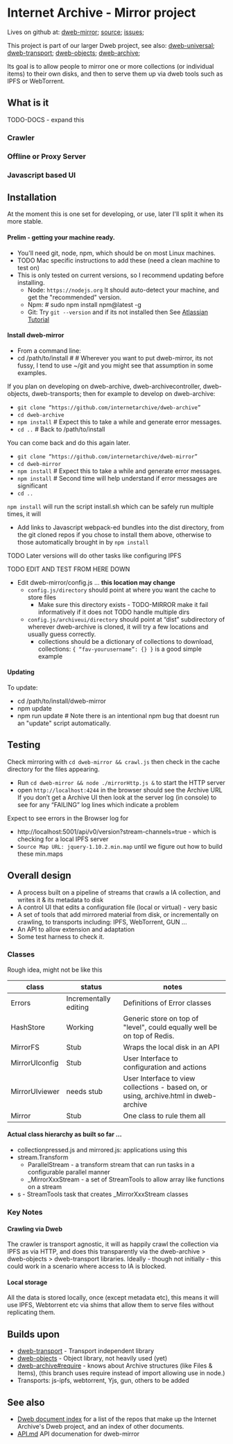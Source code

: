 # Internet Archive - Mirror project

Lives on github at:
[dweb-mirror](https://github.com/internetarchive/dweb-mirror);
[source](https://github.com/internetarchive/dweb-mirror);
[issues](https://github.com/internetarchive/dweb-mirror/issues);

This project is part of our larger Dweb project, see also: 
[dweb-universal](https://github.com/internetarchive/dweb-universal);
[dweb-transport](https://github.com/internetarchive/dweb-transport);
[dweb-objects](https://github.com/internetarchive/dweb-objects);
[dweb-archive](https://github.com/internetarchive/dweb-archive);


Its goal is to allow people to mirror one or more collections (or individual items) 
to their own disks, and then to serve them up via dweb tools such as IPFS or WebTorrent.

## What is it
TODO-DOCS - expand this
### Crawler
### Offline or Proxy Server
### Javascript based UI

## Installation
 
At the moment this is one set for developing, or use, later I'll split it when its more stable.

#### Prelim - getting your machine ready.
* You'll need git, node, npm, which should be on most Linux machines.
* TODO Mac specific instructions to add these (need a clean machine to test on)
* This is only tested on current versions, so I recommend updating before installing.
  * Node: `https://nodejs.org` It should auto-detect your machine, and get the "recommended" version.
  * Npm: # sudo npm install npm@latest -g
  * Git: Try `git --version` and if its not installed then See [Atlassian Tutorial](https://www.atlassian.com/git/tutorials/install-git)

#### Install dweb-mirror
* From a command line:
* cd /path/to/install #  # Wherever you want to put dweb-mirror, its not fussy, I tend to use ~/git and you might see that assumption in some examples.

If you plan on developing on dweb-archive, dweb-archivecontroller, dweb-objects, dweb-transports; then for example to develop on dweb-archive:

* `git clone “https://github.com/internetarchive/dweb-archive”`
* `cd dweb-archive`
* `npm install` # Expect this to take a while and generate error messages. 
* `cd ..`       # Back to /path/to/install

You can come back and do this again later. 

* `git clone “https://github.com/internetarchive/dweb-mirror”`
* `cd dweb-mirror`
* `npm install` # Expect this to take a while and generate error messages. 
* `npm install` # Second time will help understand if error messages are significant
* `cd ..`

`npm install` will run the script install.sh which can be safely run multiple times, it will
* Add links to Javascript webpack-ed bundles into the dist directory, 
from the git cloned repos if you chose to install them above, 
otherwise to those automatically brought in by `npm install`


TODO Later versions will do other tasks like configuring IPFS

TODO EDIT AND TEST FROM HERE DOWN


* Edit dweb-mirror/config.js … **this location may change**
  * `config.js/directory`  should point at where you want the cache to store files 
    * Make sure this directory exists - TODO-MIRROR make it fail informatively if it does not TODO handle multiple dirs
  * `config.js/archiveui/directory` should point at “dist” subdirectory of wherever dweb-archive is cloned, it will try a few locations and usually guess correctly.
    * collections should be a dictionary of collections to download,  collections: `{ “fav-yourusername”: {} }` is a good simple example

#### Updating
To update:
* cd /path/to/install/dweb-mirror
* npm update
* npm run update # Note there is an intentional npm bug that doesnt run an "update" script automatically. 

## Testing
Check mirroring with `cd dweb-mirror && crawl.js` then check in the cache directory for the files appearing. 

* Run `cd dweb-mirror && node ./mirrorHttp.js &` to start the HTTP server
* open `http://localhost:4244` in the browser should see the Archive URL
If you don’t get a Archive UI then look at the server log (in console) to see for any “FAILING” log lines which indicate a problem

Expect to see errors in the Browser log for 
* http://localhost:5001/api/v0/version?stream-channels=true  - which is checking for a local IPFS server
* `Source Map URL: jquery-1.10.2.min.map` until we figure out how to build these min.maps 

## Overall design

* A process built on a pipeline of streams that crawls a IA collection, and writes it & its metadata to disk 
* A control UI that edits a configuration file (local or virtual) - very basic
* A set of tools that add mirrored material from disk, or incrementally on crawling, to transports including: IPFS, WebTorrent, GUN ...
* An API to allow extension and adaptation
* Some test harness to check it.

### Classes
Rough idea, might not be like this

class|status|notes
-----|-----|---
Errors|Incrementally editing|Definitions of Error classes
HashStore|Working|Generic store on top of "level", could equally well be on top of Redis.
MirrorFS|Stub|Wraps the local disk in an API
MirrorUIconfig|Stub|User Interface to configuration and actions
MirrorUIviewer|needs stub|User Interface to view collections - based on, or using, archive.html in dweb-archive
Mirror|Stub|One class to rule them all

#### Actual class hierarchy as built so far ...

* collectionpressed.js and mirrored.js: applications using this
* stream.Transform
    * ParallelStream - a transform stream that can run tasks in a configurable parallel manner
    * _MirrorXxxStream - a set of StreamTools to allow array like functions on a stream    
* s - StreamTools task that creates _MirrorXxxStream classes

### Key Notes
#### Crawling via Dweb
The crawler is transport agnostic, it will as happily crawl the collection via IPFS as via HTTP, and does this transparently 
via the dweb-archive > dweb-objects > dweb-transport libraries. 
Ideally - though not initially - this could work in a scenario where access to IA is blocked. 

#### Local storage
All the data is stored locally, once (except metadata etc), 
this means it will use IPFS, Webtorrent etc via shims that allow them to serve files without replicating them.

## Builds upon
* [dweb-transport](https://github.com/internetarchive/dweb-transport) - Transport independent library
* [dweb-objects](https://github.com/internetarchive/dweb-objects) - Object library, not heavily used (yet)
* [dweb-archive#require](https://github.com/internetarchive/dweb-archive#require) - knows about Archive structures (like Files & Items), (this branch uses require instead of import allowing use in node.)
* Transports: js-ipfs, webtorrent, Yjs, gun, others to be added

## See also
* [Dweb document index](https://github.com/internetarchive/dweb-transports/blob/master/DOCUMENTINDEX.md) for a list of the repos that make up the Internet Archive's Dweb project, and an index of other documents. 
* [API.md](./API.md) API documenation for dweb-mirror
 

